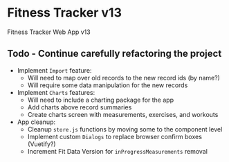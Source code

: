 # Fitness Tracker v13

Fitness Tracker Web App v13

## Todo - Continue carefully refactoring the project

- Implement `Import` feature:
  - Will need to map over old records to the new record ids (by name?)
  - Will require some data manipulation for the new records
- Implement `Charts` features:
  - Will need to include a charting package for the app
  - Add charts above record summaries
  - Create charts screen with measurements, exercises, and workouts
- App cleanup:
  - Cleanup `store.js` functions by moving some to the component level
  - Implement custom `Dialogs` to replace browser confirm boxes (Vuetify?)
  - Increment Fit Data Version for `inProgressMeasurements` removal
